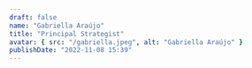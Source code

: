 ```yaml
---
draft: false
name: "Gabriella Araújo"
title: "Principal Strategist"
avatar: { src: "/gabriella.jpeg", alt: "Gabriella Araújo" }
publishDate: "2022-11-08 15:39"
---
```

